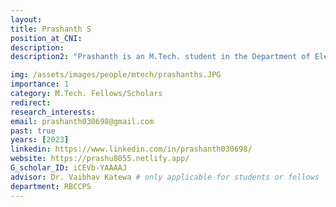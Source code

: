 ```yaml
---
layout: 
title: Prashanth S
position_at_CNI: 
description: 
description2: "Prashanth is an M.Tech. student in the Department of Electrical Communication Engineering, Indian Institute of Science Bangalore, since Aug. 2022. He received his B.E. Degree in Electronics and Communication Engineering from Govt Sri Krishnarajendra Silver Jubilee Technological Institute (SKSJTI) Bengaluru in 2020. He spent three and two months, respectively, as a research intern at Qualcomm India Pvt Ltd and Lekha Wireless Solution. His broad areas of interest in research include next-generation wireless communication and modeling security in cyber-physical systems. Currently, he is working under Dr. Vaibhav Katewa on Modelling and Vulnerability analysis in smart grid cyber-physical Systems."

img: /assets/images/people/mtech/prashanths.JPG
importance: 1
category: M.Tech. Fellows/Scholars
redirect: 
research_interests: 
email: prashanth030698@gmail.com
past: true
years: [2023]
linkedin: https://www.linkedin.com/in/prashanth030698/
website: https://prashu8055.netlify.app/
G_scholar_ID: iCEVb-YAAAAJ
advisor: Dr. Vaibhav Katewa # only applicable for students or fellows
department: RBCCPS
---
```

